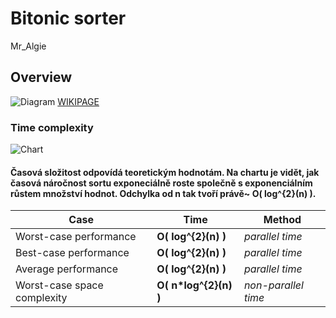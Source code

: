 # Bitonic sorter
Mr_Algie
## Overview
![Diagram](https://upload.wikimedia.org/wikipedia/commons/thumb/c/c6/BitonicSort.svg/1920px-BitonicSort.svg.png)
[WIKIPAGE](https://en.wikipedia.org/wiki/Bitonic_sorter)

### Time complexity
![Chart](https://i.ibb.co/NKnhWHy/chart.png)
#### Časová složitost odpovídá teoretickým hodnotám. Na chartu je vidět, jak časová náročnost sortu exponeciálně roste společně s exponenciálním růstem množství hodnot. Odchylka od n tak tvoří právě~ **O( log^{2}(n) )**.
|Case|Time|Method|
|---------------------------|--------------------------|-------------------|
|Worst-case performance|         **O( log^{2}(n) )**|     _parallel time_|
|Best-case performance|          **O( log^{2}(n) )**|    _parallel time_|
|Average performance|            **O( log^{2}(n) )**|    _parallel time_|
|Worst-case space complexity|    **O( n*log^{2}(n) )**|  _non-parallel time_|

